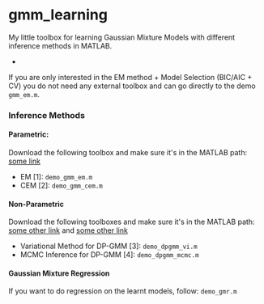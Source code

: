 # gmm_learning

My little toolbox for learning Gaussian Mixture Models with different inference methods in MATLAB.

-

If you are only interested in the EM method + Model Selection (BIC/AIC + CV) you do not need any external toolbox and can go directly to the demo ```gmm_em.m```.

### Inference Methods
#### Parametric:
Download the following toolbox and make sure it's in the MATLAB path: [some link]()

- EM [1]:  ```demo_gmm_em.m```
- CEM [2]: ```demo_gmm_cem.m```

#### Non-Parametric
Download the following toolboxes and make sure it's in the MATLAB path: [some other link]() and [some other link]()

- Variational Method for DP-GMM [3]: ```demo_dpgmm_vi.m```
- MCMC Inference for DP-GMM [4]:     ```demo_dpgmm_mcmc.m```

#### Gaussian Mixture Regression
If you want to do regression on the learnt models, follow: ```demo_gmr.m```
